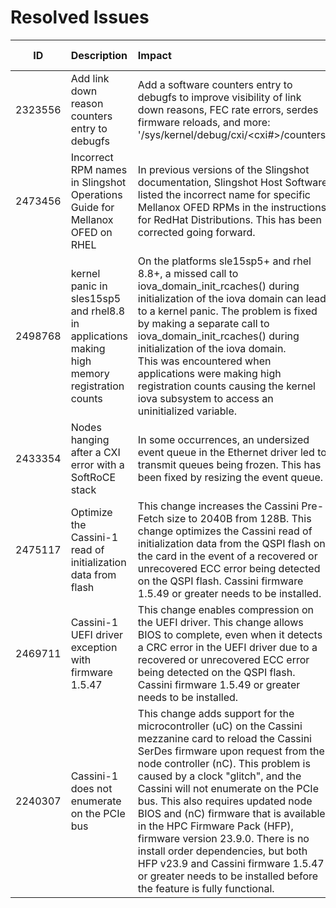 
# Resolved Issues

|ID|Description|Impact|Component|Affected Version/s|
|:--:|:---------|:---------|:----|:----|
|2323556|Add link down reason counters entry to debugfs|Add a software counters entry to debugfs to improve visibility of link down reasons, FEC rate errors, serdes firmware reloads, and more: '/sys/kernel/debug/cxi/<cxi#>/counters'|Cassini ASIC|Slingshot v2.1.0|
|2473456|Incorrect RPM names in Slingshot Operations Guide for Mellanox OFED on RHEL|In previous versions of the Slingshot documentation, Slingshot Host Software listed the incorrect name for specific Mellanox OFED RPMs in the instructions for RedHat Distributions. This has been corrected going forward. |Documentation<br>  Mellanox OFED|slingshot v2.1.1|
|2498768|kernel panic in sles15sp5 and rhel8.8 in applications making high memory registration counts|On the platforms sle15sp5+ and rhel 8.8+, a missed call to iova\_domain\_init\_rcaches() during initialization of the iova domain can lead to a kernel panic. The problem is fixed by making a separate call to iova\_domain\_init\_rcaches() during initialization of the iova domain.<br>  This was encountered when applications were making high registration counts causing the kernel iova subsystem to access an uninitialized variable.|cxicore|Slingshot v2.1.1|
|2433354|Nodes hanging after a CXI error with a SoftRoCE stack|In some occurrences, an undersized event queue in the Ethernet driver led to transmit queues being frozen. This has been fixed by resizing the event queue.|cxicore|Slingshot v2.1.0<br>  Slingshot v2.1.1|
|2475117|Optimize the Cassini-1 read of initialization data from flash|This change increases the Cassini Pre-Fetch size to 2040B from 128B.  This change optimizes the Cassini read of initialization data from the QSPI flash on the card in the event of a recovered or unrecovered ECC error being detected on the QSPI flash.  Cassini firmware 1.5.49 or greater needs to be installed.|Cas1 - FW|Slingshot v2.1.1|
|2469711|Cassini-1 UEFI driver exception with firmware 1.5.47|This change enables compression on the UEFI driver.  This change allows BIOS to complete, even when it detects a CRC error in the UEFI driver due to a recovered or unrecovered ECC error being detected on the QSPI flash.  Cassini firmware 1.5.49 or greater needs to be installed.|Cas1 - UEFI|Slingshot v2.1.1|
|2240307|Cassini-1 does not enumerate on the PCIe bus|This change adds support for the microcontroller (uC) on the Cassini mezzanine card to reload the Cassini SerDes firmware upon request from the node controller (nC).   This problem is caused by a clock "glitch", and the Cassini will not enumerate on the PCIe bus.  This also requires updated node BIOS and (nC) firmware that is available in the HPC Firmware Pack (HFP), firmware version 23.9.0.   There is no install order dependencies, but both HFP v23.9 and Cassini firmware 1.5.47 or greater needs to be installed before the feature is fully functional.<br>  |Cas1 - FW|Slingshot v1.7.0|
